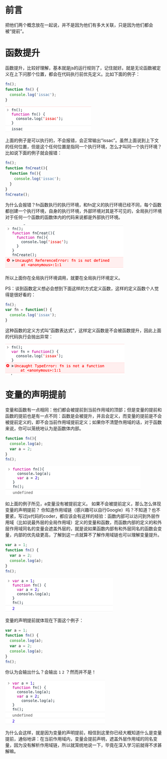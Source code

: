 # 前言
把他们两个概念放在一起说，并不是因为他们有多大关联，只是因为他们都会被“提前”。

# 函数提升
函数提升，比较好理解，基本就是js的运行规则了，记住就好。就是无论函数被定义在上下问那个位置，都会在代码执行前优先定义。比如下面的例子：

```js
fn();
function fn() {
  console.log('issac');
}
```

<img src="./asset/2838289-b42e2aadee7b912f.png" alt="javascript函数提升和变量的声明提前"/>

上面的例子是可以执行的，不会报错，会正常输出“issac”。虽然上面说到上下文的任何位置，但是这个任何位置是指同一个执行环境，怎么才叫同一个执行环境？比如说下面的例子就会报错：

```js
fn();
function fnCreat(){
  function fn(){
    console.log('issac');
  }
}
fnCreate();
```

为什么会报错？fn函数执行的执行环境，和fn定义的执行环境已经不同，每个函数都创建一个执行环境，自身的执行环境，外部环境对其是不可见的，全局执行环境对于任何一个函数的函数体内的代码来说都是外部执行环境。

<img src="./asset/2838289-081624fdf69205c5.png" alt="javascript函数提升和变量的声明提前"/>

所以上面你在全局执行环境调用，就要在全局执行环境定义。

PS：谈到函数定义想必会想到下面这样的方式定义函数，这样的定义函数个人觉得是很好看的：

```js
fn();
var fn = function() {
  console.log('issax');
}
```

这种函数的定义方式叫“函数表达式”，这样定义函数是不会被函数提升，因此上面的代码执行会抛出异常：

<img src="./asset/2838289-069a3b74b6763e02.png" alt="javascript函数提升和变量的声明提前"/>

# 变量的声明提前
变量和函数有一点相同：他们都会被提前到当前作用域的顶部；但是变量的提前和函数的提前也是有一点不同：函数是会被提升，并且会定义，而变量的提前是不会被提前定义的，即不会当前作用域提前定义；如果你不清楚作用域的话，对于函数来说，你可以笼统地认为是函数体内部。

```js
function fn(){
  console.log(a);
  var a = 2;
}
fn();
```

<img src="./asset/2838289-634314a72255a147.png" alt="javascript函数提升和变量的声明提前"/>

如上面的例子所见，a变量没有被提前定义。
如果不会被提前定义，那么怎么体现变量的声明提前？
你知道作用域链（感兴趣可以自行Google）吗？不知道？也不要紧，写过js代码的coder，都应该会有这样的经验：函数内部可以访问到外层作用域（比如说最外层的全局作用域）定义的变量和函数，而函数内部的定义的和外层作用域同名的变量会遮盖外层的，就是说如果函数内部有和外层同名的函数会变量，内部的优先级更高，了解到这一点就算不了解作用域链也可以理解变量提升。

```js
var a = 1;
function fn() {
  var a = 2;
  console.log(a); 
}
fn();
```

<img src="./asset/2838289-358c20b812529f39.png" alt="javascript函数提升和变量的声明提前"/>

变量的声明提前就体现在下面这个例子：

```js
var a = 1;
function fn() {
  console.log(a);   
  var a = 2;
  console.log(a);   
}
fn();
```

你认为会输出什么？会输出  `1`  `2` ？然而并不是！

<img src="./asset/2838289-17c44cf694435498.png" alt="javascript函数提升和变量的声明提前"/>

为什么会这样，就是因为变量的声明提前，相信到这里你已经大概知道什么是变量提前，通俗地讲：在当前作用域内，变量会提前声明，遮盖外层作用域的同名变量，因为没有解析作用域链，所以就笼统地说一下，毕竟在深入学习前就得不求甚解嘛。